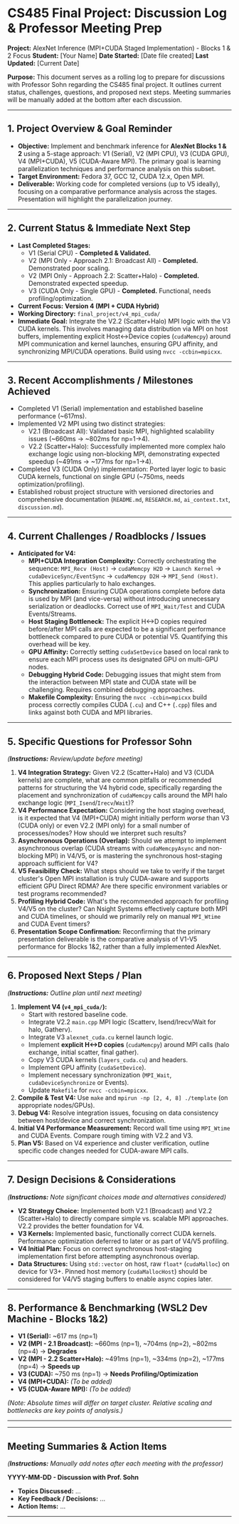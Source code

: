 # CS485 Final Project: Discussion Log & Professor Meeting Prep

**Project:** AlexNet Inference (MPI+CUDA Staged Implementation) - Blocks 1 & 2 Focus
**Student:** [Your Name]
**Date Started:** [Date file created]
**Last Updated:** [Current Date]

**Purpose:** This document serves as a rolling log to prepare for discussions with Professor Sohn regarding the CS485 final project. It outlines current status, challenges, questions, and proposed next steps. Meeting summaries will be manually added at the bottom after each discussion.

---

## 1. Project Overview & Goal Reminder

*   **Objective:** Implement and benchmark inference for **AlexNet Blocks 1 & 2** using a 5-stage approach: V1 (Serial), V2 (MPI CPU), V3 (CUDA GPU), V4 (MPI+CUDA), V5 (CUDA-Aware MPI). The primary goal is learning parallelization techniques and performance analysis on this subset.
*   **Target Environment:** Fedora 37, GCC 12, CUDA 12.x, Open MPI.
*   **Deliverable:** Working code for completed versions (up to V5 ideally), focusing on a comparative performance analysis across the stages. Presentation will highlight the parallelization journey.

---

## 2. Current Status & Immediate Next Step

*   **Last Completed Stages:**
    *   V1 (Serial CPU) - **Completed & Validated.**
    *   V2 (MPI Only - Approach 2.1: Broadcast All) - **Completed.** Demonstrated poor scaling.
    *   V2 (MPI Only - Approach 2.2: Scatter+Halo) - **Completed.** Demonstrated expected speedup.
    *   V3 (CUDA Only - Single GPU) - **Completed.** Functional, needs profiling/optimization.
*   **Current Focus:** **Version 4 (MPI + CUDA Hybrid)**
*   **Working Directory:** `final_project/v4_mpi_cuda/`
*   **Immediate Goal:** Integrate the V2.2 (Scatter+Halo) MPI logic with the V3 CUDA kernels. This involves managing data distribution via MPI on host buffers, implementing explicit Host<->Device copies (`cudaMemcpy`) around MPI communication and kernel launches, ensuring GPU affinity, and synchronizing MPI/CUDA operations. Build using `nvcc -ccbin=mpicxx`.

---

## 3. Recent Accomplishments / Milestones Achieved

*   Completed V1 (Serial) implementation and established baseline performance (~617ms).
*   Implemented V2 MPI using two distinct strategies:
    *   V2.1 (Broadcast All): Validated basic MPI, highlighted scalability issues (~660ms -> ~802ms for np=1->4).
    *   V2.2 (Scatter+Halo): Successfully implemented more complex halo exchange logic using non-blocking MPI, demonstrating expected speedup (~491ms -> ~177ms for np=1->4).
*   Completed V3 (CUDA Only) implementation: Ported layer logic to basic CUDA kernels, functional on single GPU (~750ms, needs optimization/profiling).
*   Established robust project structure with versioned directories and comprehensive documentation (`README.md`, `RESEARCH.md`, `ai_context.txt`, `discussion.md`).

---

## 4. Current Challenges / Roadblocks / Issues

*   **Anticipated for V4:**
    *   **MPI+CUDA Integration Complexity:** Correctly orchestrating the sequence: `MPI_Recv (Host)` -> `cudaMemcpy H2D` -> `Launch Kernel` -> `cudaDeviceSync/EventSync` -> `cudaMemcpy D2H` -> `MPI_Send (Host)`. This applies particularly to halo exchanges.
    *   **Synchronization:** Ensuring CUDA operations complete before data is used by MPI (and vice-versa) without introducing unnecessary serialization or deadlocks. Correct use of `MPI_Wait/Test` and CUDA Events/Streams.
    *   **Host Staging Bottleneck:** The explicit H<->D copies required before/after MPI calls are expected to be a significant performance bottleneck compared to pure CUDA or potential V5. Quantifying this overhead will be key.
    *   **GPU Affinity:** Correctly setting `cudaSetDevice` based on local rank to ensure each MPI process uses its designated GPU on multi-GPU nodes.
    *   **Debugging Hybrid Code:** Debugging issues that might stem from the interaction between MPI state and CUDA state will be challenging. Requires combined debugging approaches.
    *   **Makefile Complexity:** Ensuring the `nvcc -ccbin=mpicxx` build process correctly compiles CUDA (`.cu`) and C++ (`.cpp`) files and links against both CUDA and MPI libraries.

---

## 5. Specific Questions for Professor Sohn

*(**Instructions:** Review/update before meeting)*

1.  **V4 Integration Strategy:** Given V2.2 (Scatter+Halo) and V3 (CUDA kernels) are complete, what are common pitfalls or recommended patterns for structuring the V4 hybrid code, specifically regarding the placement and synchronization of `cudaMemcpy` calls around the MPI halo exchange logic (`MPI_Isend`/`Irecv`/`Wait`)?
2.  **V4 Performance Expectation:** Considering the host staging overhead, is it expected that V4 (MPI+CUDA) might initially perform *worse* than V3 (CUDA only) or even V2.2 (MPI only) for a small number of processes/nodes? How should we interpret such results?
3.  **Asynchronous Operations (Overlap):** Should we attempt to implement asynchronous overlap (CUDA streams with `cudaMemcpyAsync` and non-blocking MPI) in V4/V5, or is mastering the synchronous host-staging approach sufficient for V4?
4.  **V5 Feasibility Check:** What steps should we take to verify if the target cluster's Open MPI installation is truly CUDA-aware and supports efficient GPU Direct RDMA? Are there specific environment variables or test programs recommended?
5.  **Profiling Hybrid Code:** What's the recommended approach for profiling V4/V5 on the cluster? Can Nsight Systems effectively capture both MPI and CUDA timelines, or should we primarily rely on manual `MPI_Wtime` and CUDA Event timers?
6.  **Presentation Scope Confirmation:** Reconfirming that the primary presentation deliverable is the comparative analysis of V1-V5 performance for Blocks 1&2, rather than a fully implemented AlexNet.

---

## 6. Proposed Next Steps / Plan

*(**Instructions:** Outline plan until next meeting)*

1.  **Implement V4 (`v4_mpi_cuda/`):**
    *   Start with restored baseline code.
    *   Integrate V2.2 `main.cpp` MPI logic (Scatterv, Isend/Irecv/Wait for halo, Gatherv).
    *   Integrate V3 `alexnet_cuda.cu` kernel launch logic.
    *   Implement **explicit H<->D copies** (`cudaMemcpy`) around MPI calls (halo exchange, initial scatter, final gather).
    *   Copy V3 CUDA kernels (`layers_cuda.cu`) and headers.
    *   Implement GPU affinity (`cudaSetDevice`).
    *   Implement necessary synchronization (`MPI_Wait`, `cudaDeviceSynchronize` or Events).
    *   Update `Makefile` for `nvcc -ccbin=mpicxx`.
2.  **Compile & Test V4:** Use `make` and `mpirun -np [2, 4, 8] ./template` (on appropriate nodes/GPUs).
3.  **Debug V4:** Resolve integration issues, focusing on data consistency between host/device and correct synchronization.
4.  **Initial V4 Performance Measurement:** Record wall time using `MPI_Wtime` and CUDA Events. Compare rough timing with V2.2 and V3.
5.  **Plan V5:** Based on V4 experience and cluster verification, outline specific code changes needed for CUDA-aware MPI calls.

---

## 7. Design Decisions & Considerations

*(**Instructions:** Note significant choices made and alternatives considered)*

*   **V2 Strategy Choice:** Implemented both V2.1 (Broadcast) and V2.2 (Scatter+Halo) to directly compare simple vs. scalable MPI approaches. V2.2 provides the better foundation for V4.
*   **V3 Kernels:** Implemented basic, functionally correct CUDA kernels. Performance optimization deferred to later or as part of V4/V5 profiling.
*   **V4 Initial Plan:** Focus on correct synchronous host-staging implementation first before attempting asynchronous overlap.
*   **Data Structures:** Using `std::vector` on host, raw `float*` (`cudaMalloc`) on device for V3+. Pinned host memory (`cudaMallocHost`) should be considered for V4/V5 staging buffers to enable async copies later.

---

## 8. Performance & Benchmarking (WSL2 Dev Machine - Blocks 1&2)

*   **V1 (Serial):** ~617 ms (np=1)
*   **V2 (MPI - 2.1 Broadcast):** ~660ms (np=1), ~704ms (np=2), ~802ms (np=4) -> **Degrades**
*   **V2 (MPI - 2.2 Scatter+Halo):** ~491ms (np=1), ~334ms (np=2), ~177ms (np=4) -> **Speeds up**
*   **V3 (CUDA):** ~750 ms (np=1) -> **Needs Profiling/Optimization**
*   **V4 (MPI+CUDA):** *(To be added)*
*   **V5 (CUDA-Aware MPI):** *(To be added)*

*(Note: Absolute times will differ on target cluster. Relative scaling and bottlenecks are key points of analysis.)*

---
---

## Meeting Summaries & Action Items

*(**Instructions:** Manually add notes after each meeting with the professor)*

**YYYY-MM-DD - Discussion with Prof. Sohn**
*   **Topics Discussed:** ...
*   **Key Feedback / Decisions:** ...
*   **Action Items:** ...

---

